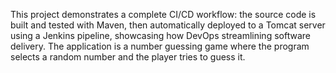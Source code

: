 This project demonstrates a complete CI/CD workflow: the source code is built and tested with Maven, then automatically deployed to a Tomcat server using a Jenkins pipeline, showcasing how DevOps streamlining software delivery.
The application is a number guessing game where the program selects a random number and the player tries to guess it.
